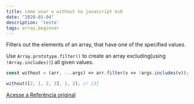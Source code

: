 ```yaml
---
title: como usar o without no javascript es6
date: "2020-01-04"
description: 'teste'
tags: array,beginner
---
```


Filters out the elements of an array, that have one of the specified values.

Use `Array.prototype.filter()` to create an array excluding(using `!Array.includes()`) all given values.

```js
const without = (arr, ...args) => arr.filter(v => !args.includes(v));
```

```js
without([2, 1, 2, 3], 1, 2); // [3]
```


[Acesse a Referência original](http://github.com/30-seconds/)
